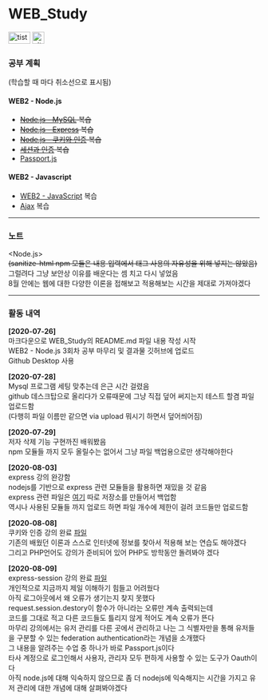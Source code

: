 WEB_Study
===
<a href="https://min413903.tistory.com/" target="_blank"><img src="https://t1.daumcdn.net/cfile/tistory/9931DF3D5B95428108" width="44" height="24" alt="tistory"></a>
<a href="https://github.com/min413" target="_blank"><img src="https://miro.medium.com/max/318/1*1OKmA2EdGln8O6RCVORgGg.png" width="24" height="24" alt="github"></a>
### 공부 계획

(학습할 때 마다 취소선으로 표시됨)

#### WEB2 - Node.js
- ~~[Node.js - MySQL](https://opentutorials.org/course/3347) 복습~~  
- ~~[Node.js - Express](https://opentutorials.org/course/3370) 복습~~  
- ~~[Node.js - 쿠키와 인증](https://opentutorials.org/course/3387) 복습~~  
- ~~[세션과 인증](https://opentutorials.org/course/3400) 복습~~  
- [Passport.js](https://opentutorials.org/course/3402)

#### WEB2 - Javascript
- [WEB2 - JavaScript](https://opentutorials.org/course/3085) 복습
- [Ajax](https://opentutorials.org/course/3281) 복습

***

### 노트
<Node.js>  
~~(sanitize-html npm 모듈은 내용 입력에서 태그 사용의 자유성을 위해 넣지는 않았음)~~  
그럴려다 그냥 보안상 이유를 배운다는 셈 치고 다시 넣었음   
8월 안에는 웹에 대한 다양한 이론을 접해보고 적용해보는 시간을 제대로 가져야겠다  


***

### 활동 내역 
<b>[2020-07-26]</b>   
마크다운으로 WEB_Study의 README.md 파일 내용 작성 시작  
WEB2 - Node.js 3회차 공부 마무리 및 결과물 깃허브에 업로드  
Github Desktop 사용  
  
<b>[2020-07-28]</b>  
Mysql 프로그램 세팅 맞추는데 은근 시간 걸렸음  
github 데스크탑으로 올리다가 오류때문에 그냥 직접 덮어 써지는지 테스트 할겸 파일 업로드함  
(다행히 파일 이름만 같으면 via upload 뭐시기 하면서 덮어씌어짐)  

<b>[2020-07-29]</b>  
저자 삭제 기능 구현까진 배워봤음  
npm 모듈들 까지 모두 올릴수는 없어서 그냥 파일 백업용으로만 생각해야한다  

<b>[2020-08-03]</b>  
express 강의 완강함  
nodejs를 기반으로 express 관련 모듈들을 활용하면 재밌을 것 같음  
express 관련 파일은 [여기](https://github.com/min413/WEB_express) 따로 저장소를 만들어서 백업함  
역시나 사용된 모듈들 까지 업로드 하면 파일 개수에 제한이 걸려 코드들만 업로드함  

<b>[2020-08-08]</b>  
쿠키와 인증 강의 완료 [파일](https://github.com/min413/WEB_cookie)  
기존의 배웠던 이론과 스스로 인터넷에 정보를 찾아서 적용해 보는 연습도 해야겠다  
그리고 PHP언어도 강의가 준비되어 있어 PHP도 방학동안 돌려봐야 겠다  

<b>[2020-08-09]</b>  
express-session 강의 완료 [파일](https://github.com/min413/WEB_express-session)  
개인적으로 지금까지 제일 이해하기 힘들고 어려웠다  
아직 로그아웃에서 왜 오류가 생기는지 찾지 못했다  
request.session.destory이 함수가 아니라는 오류만 계속 출력되는데  
코드를 그대로 적고 다른 코드들도 틀리지 않게 적어도 계속 오류가 뜬다  
마무리 강의에서는 유저 관리를 다른 곳에서 관리하고 나는 그 식별자만을 통해 유저들을 구분할 수 있는 federation authentication라는 개념을 소개했다  
그 내용을 알려주는 수업 중 하나가 바로 Passport.js이다  
타사 계정으로 로그인해서 사용자, 관리자 모두 편하게 사용할 수 있는 도구가 Oauth이다  
아직 node.js에 대해 익숙하지 않으므로 좀 더 nodejs에 익숙해지는 시간을 가지고 유저 관리에 대한 개념에 대해 살펴봐야겠다  

